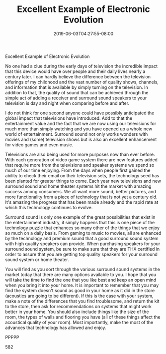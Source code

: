 ﻿---
title: "Excellent Example of Electronic Evolution"
date: 2019-06-03T04:27:55-08:00
description: "Surround Sound TXT Tips for Web Success"
featured_image: "/images/Surround Sound TXT.jpg"
tags: ["Surround Sound TXT"]
---

Excellent Example of Electronic Evolution

No one had a clue during the early days of television the incredible impact that this device would have over people and their daily lives nearly a century later. I can hardly believe the difference between the television offerings of my childhood and the vast number of quality shows, channels, and information that is available by simply turning on the television. In addition to that, the quality of sound that can be achieved through the simple act of adding a receiver and surround sound speakers to your television is day and night when comparing before and after.

I do not think for one second anyone could have possibly anticipated the global impact that televisions have introduced. Add to that the entertainment value and the fact that we are now using our televisions for much more than simply watching and you have opened up a whole new world of entertainment. Surround sound not only works wonders with movies and (some) television shows but is also an excellent enhancement for video games and even music. 

Televisions are also being used for more purposes now than ever before. With each generation of video game system there are new features added that require more from the televisions and speaker systems we spend so much of our time enjoying. From the days when people first gained the ability to check their email on their television sets, the technology seed has been planted for greater things to come. Each year new televisions and new surround sound and home theater systems hit the market with amazing success among consumers. We all want more sound, better pictures, and more functionality from a piece of technology that is not yet a century old. It's amazing the progress that has been made already and the rapid rate at which this technology continues to evolve. 

Surround sound is only one example of the great possibilities that exist in the entertainment industry, it simply happens that this is one piece of the technology puzzle that enhances so many other of the things that we enjoy so much on a daily basis. From gaming to music to movies, all are enhanced by the technology and premium sound that a good surround sound system with high quality speakers can provide. When purchasing speakers for your surround sound system, be sure to make sure that they are THX certified in order to assure that you are getting top quality speakers for your surround sound system or home theater.

You will find as you sort through the various surround sound systems in the market today that there are many options available to you. I hope that you will take the time to find the one that you like best and keep an open mind when you bring it into your home. It is important to remember that you may find the system doesn't sound as good in your home as it did in the store (acoustics are going to be different). If this is the case with your system, make a note of the differences that you find troublesome, and return the kit to the store, then ask for recommendations on systems that might work better in your home. You should also include things like the size of the room, the types of walls and flooring you have (all of these things affect the acoustical quality of your room). Most importantly, make the most of the advances that technology has allowed and enjoy.

PPPPP

582

